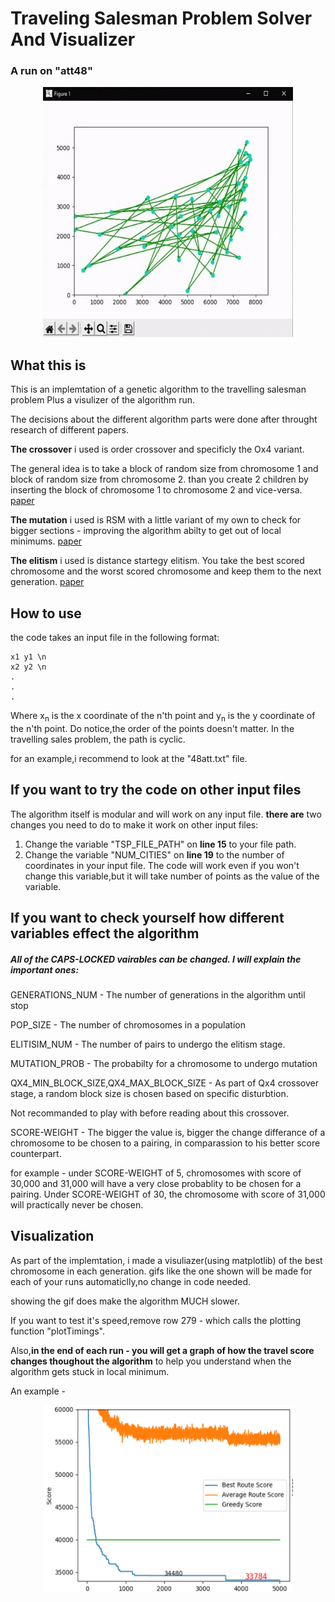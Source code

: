 # Traveling Salesman Problem Solver And Visualizer 

### A run on "att48" 

<p align="center"><img src="https://github.com/EyalBrilling/Traveling-Salesman-Problem-Solver/blob/master/media/att48.gif" width="400" height="400" /></p>

## What this is 
This is an implemtation of a genetic algorithm to the travelling salesman problem Plus a visulizer of the algorithm run.

The decisions about the different algorithm parts were done after throught research of different papers. 

**The crossover** i used is order crossover and specificly the Ox4 variant.

The general idea is to take a block of random size from chromosome 1 and block of random size from chromosome 2. than you create 2 children by inserting the block of chromosome 1 to chromosome 2 and vice-versa. [paper](https://www.redalyc.org/pdf/2652/265219618002.pdf)

**The mutation** i used is RSM with a little variant of my own to check for bigger sections - improving the algorithm abilty to get out of local minimums. [paper](https://arxiv.org/ftp/arxiv/papers/1203/1203.3099.pdf)

**The elitism** i used is distance startegy elitism. 
You take the best scored chromosome and the worst scored chromosome and keep them to the next generation. [paper](https://ieeexplore.ieee.org/document/8426051)

## How to use
the code takes an input file in the following format:
```
x1 y1 \n
x2 y2 \n
.
.
.
```
Where x<sub>n</sub> is the x coordinate of the n'th point and y<sub>n</sub> is the y coordinate of the n'th point.
Do notice,the order of the points doesn't matter. In the travelling sales problem, the path is cyclic.

for an example,i recommend to look at the "48att.txt" file.

## If you want to try the code on other input files
The algorithm itself is modular and will work on any input file. **there are** two changes you need to do to make it work on other input files:
1) Change the variable "TSP_FILE_PATH" on **line 15** to your file path.
2) Change the variable "NUM_CITIES" on **line 19** to the number of coordinates in your input file.
The code will work even if you won't change this variable,but it will take number of points as the value of the variable.

## If you want to check yourself how different variables effect the algorithm
##### All of the CAPS-LOCKED vairables can be changed. I will explain the important ones:

GENERATIONS_NUM - The number of generations in the algorithm until stop

POP_SIZE - The number of chromosomes in a population

ELITISIM_NUM - The number of pairs to undergo the elitism stage.

MUTATION_PROB - The probabilty for a chromosome to undergo mutation

QX4_MIN_BLOCK_SIZE,QX4_MAX_BLOCK_SIZE - As part of Qx4 crossover stage, a random block size is chosen based on specific disturbtion. 

Not recommanded to play with before reading about this crossover.

SCORE-WEIGHT - The bigger the value is, bigger the change differance of a chromosome to be chosen to a pairing, in comparassion to his better score counterpart. 

for example - under SCORE-WEIGHT of 5, chromosomes with score of 30,000 and 31,000 will have a very close probablity to be chosen for a pairing. Under SCORE-WEIGHT of 30, the chromosome with score of 31,000 will practically never be chosen.


## Visualization
As part of the implemtation, i made a visuliazer(using matplotlib) of the best chromosome in each generation. 
gifs like the one shown will be made for each of your runs automaticlly,no change in code needed.

showing the gif does make the algorithm MUCH slower. 

If you want to test it's speed,remove row 279 - which calls the plotting function "plotTimings".

Also,**in the end of each run - you will get a graph of how the travel score changes thoughout the algorithm** to help you understand when the algorithm gets stuck in local minimum.

An example - 
<p align="center"><img src="https://github.com/EyalBrilling/Traveling-Salesman-Problem-Solver/blob/master/media/runGraph.PNG" width="400" height="300" /></p>

